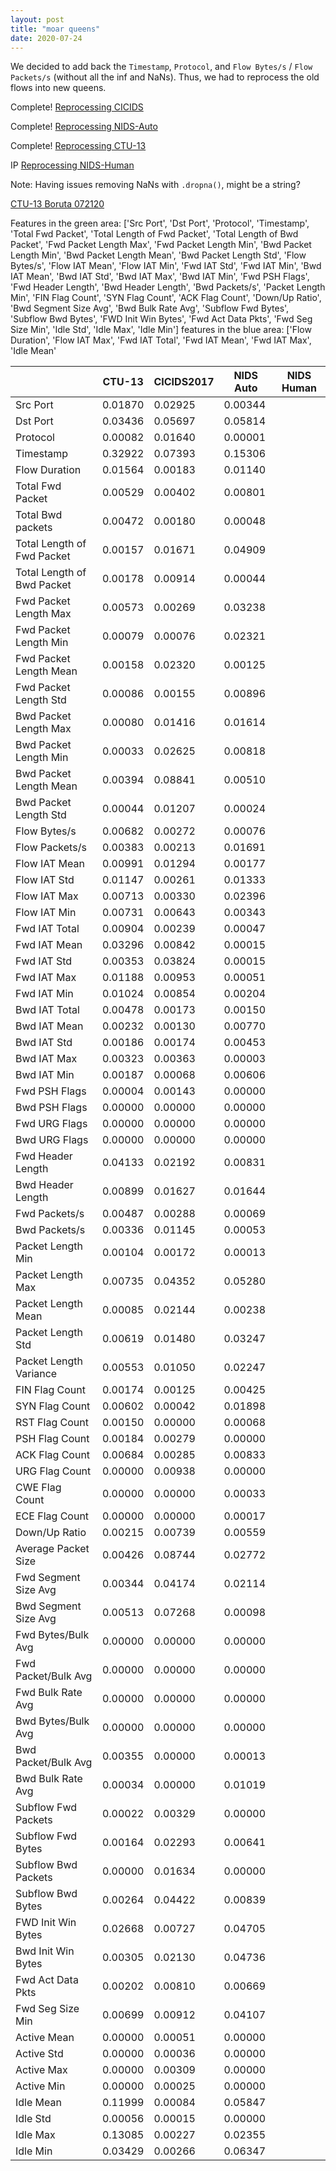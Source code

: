 ```yaml
---
layout: post
title: "moar queens"
date: 2020-07-24
---
```


We decided to add back the `Timestamp`, `Protocol`, and `Flow Bytes/s` / `Flow Packets/s` (without all the inf and NaNs). Thus, we had to reprocess the old flows into new queens.

Complete! [Reprocessing CICIDS](/assets/CICIDS-reprocess-072020.html)

Complete! [Reprocessing NIDS-Auto](/assets/NIDS-Auto-reprocess-072020.html)

Complete! [Reprocessing CTU-13](/assets/CTU-13-reprocess-072020.html)

IP [Reprocessing NIDS-Human](/assets/NIDS-Human-reprocess-072020.html)

Note: Having issues removing NaNs with `.dropna()`, might be a string?


[CTU-13 Boruta 072120](/assets/Boruta-CTU-13-072120.html)

Features in the green area: ['Src Port', 'Dst Port', 'Protocol', 'Timestamp', 'Total Fwd Packet', 'Total Length of Fwd Packet', 'Total Length of Bwd Packet', 'Fwd Packet Length Max', 'Fwd Packet Length Min', 'Bwd Packet Length Min', 'Bwd Packet Length Mean', 'Bwd Packet Length Std', 'Flow Bytes/s', 'Flow IAT Mean', 'Flow IAT Min', 'Fwd IAT Std', 'Fwd IAT Min', 'Bwd IAT Mean', 'Bwd IAT Std', 'Bwd IAT Max', 'Bwd IAT Min', 'Fwd PSH Flags', 'Fwd Header Length', 'Bwd Header Length', 'Bwd Packets/s', 'Packet Length Min', 'FIN Flag Count', 'SYN Flag Count', 'ACK Flag Count', 'Down/Up Ratio', 'Bwd Segment Size Avg', 'Bwd Bulk Rate Avg', 'Subflow Fwd Bytes', 'Subflow Bwd Bytes', 'FWD Init Win Bytes', 'Fwd Act Data Pkts', 'Fwd Seg Size Min', 'Idle Std', 'Idle Max', 'Idle Min']
features in the blue area: ['Flow Duration', 'Flow IAT Max', 'Fwd IAT Total', 'Fwd IAT Mean', 'Fwd IAT Max', 'Idle Mean'


|   |    CTU-13      |    CICIDS2017    |    NIDS Auto    |    NIDS Human    |
|---|----------------|------------------|-----------------|------------------|
| Src Port  | 0.01870   | 0.02925  | 0.00344  |   |
| Dst Port  | 0.03436  | 0.05697  | 0.05814  |   |
| Protocol  | 0.00082  | 0.01640  | 0.00001  |   |
| Timestamp  | 0.32922 | 0.07393  | 0.15306  |   |
| Flow Duration  | 0.01564  | 0.00183  | 0.01140  |   |
| Total Fwd Packet  | 0.00529  | 0.00402  | 0.00801  |   |
| Total Bwd packets  | 0.00472 | 0.00180  | 0.00048  |   |
| Total Length of Fwd Packet  | 0.00157 | 0.01671  | 0.04909  |   |
| Total Length of Bwd Packet  | 0.00178   | 0.00914  | 0.00044  |   |
| Fwd Packet Length Max  |  0.00573 | 0.00269  | 0.03238  |   |
| Fwd Packet Length Min  | 0.00079  | 0.00076  | 0.02321  |   |
| Fwd Packet Length Mean  | 0.00158  | 0.02320  | 0.00125  |   |
| Fwd Packet Length Std  | 0.00086 | 0.00155  | 0.00896  |   |
| Bwd Packet Length Max  | 0.00080  | 0.01416  | 0.01614  |   |
| Bwd Packet Length Min  | 0.00033  | 0.02625  | 0.00818  |   |
| Bwd Packet Length Mean  | 0.00394  | 0.08841  | 0.00510  |   |
| Bwd Packet Length Std  | 0.00044  | 0.01207  | 0.00024  |   |
| Flow Bytes/s  | 0.00682  | 0.00272  | 0.00076  |   |
| Flow Packets/s  | 0.00383  | 0.00213  | 0.01691  |   |
| Flow IAT Mean  | 0.00991   | 0.01294  | 0.00177  |   |
| Flow IAT Std   | 0.01147  | 0.00261  | 0.01333  |   |
| Flow IAT Max  | 0.00713  | 0.00330  | 0.02396  |   |
| Flow IAT Min  | 0.00731  | 0.00643  | 0.00343  |   |
| Fwd IAT Total  | 0.00904  | 0.00239  | 0.00047  |   |
| Fwd IAT Mean  | 0.03296   | 0.00842  | 0.00015  |   |
| Fwd IAT Std  | 0.00353  | 0.03824  | 0.00015  |   |
| Fwd IAT Max  | 0.01188 | 0.00953  | 0.00051  |   |
| Fwd IAT Min  | 0.01024  | 0.00854  | 0.00204  |   |
| Bwd IAT Total  | 0.00478  | 0.00173  | 0.00150  |   |
| Bwd IAT Mean  | 0.00232  | 0.00130  | 0.00770  |   |
| Bwd IAT Std  | 0.00186  | 0.00174  | 0.00453  |   |
| Bwd IAT Max  | 0.00323  | 0.00363  | 0.00003  |   |
| Bwd IAT Min  | 0.00187  | 0.00068  | 0.00606  |   |
| Fwd PSH Flags  | 0.00004   | 0.00143  | 0.00000  |   |
| Bwd PSH Flags  | 0.00000 | 0.00000  | 0.00000  |   |
| Fwd URG Flags  | 0.00000 | 0.00000  | 0.00000  |   |
| Bwd URG Flags  | 0.00000  | 0.00000  | 0.00000  |   |
| Fwd Header Length  | 0.04133  | 0.02192  | 0.00831  |   |
| Bwd Header Length  | 0.00899  | 0.01627  | 0.01644  |   |
| Fwd Packets/s   | 0.00487  | 0.00288  | 0.00069  |   |
| Bwd Packets/s   | 0.00336  | 0.01145  | 0.00053  |   |
| Packet Length Min  | 0.00104  | 0.00172  | 0.00013  |   |
| Packet Length Max  | 0.00735   | 0.04352  | 0.05280  |   |
| Packet Length Mean  | 0.00085  | 0.02144  | 0.00238  |   |
| Packet Length Std  | 0.00619 | 0.01480  | 0.03247  |   |
| Packet Length Variance  | 0.00553  | 0.01050  | 0.02247  |   |
| FIN Flag Count  | 0.00174   | 0.00125  | 0.00425  |   |
| SYN Flag Count  | 0.00602  | 0.00042  | 0.01898  |   |
| RST Flag Count  | 0.00150 | 0.00000  | 0.00068  |   |
| PSH Flag Count  | 0.00184  | 0.00279  | 0.00000  |   |
| ACK Flag Count  | 0.00684  | 0.00285  | 0.00833  |   |
| URG Flag Count  | 0.00000  | 0.00938  | 0.00000  |   |
| CWE Flag Count  | 0.00000  | 0.00000  | 0.00033  |   |
| ECE Flag Count  | 0.00000 | 0.00000  | 0.00017  |   |
| Down/Up Ratio   | 0.00215  | 0.00739  | 0.00559  |   |
| Average Packet Size  | 0.00426  | 0.08744  | 0.02772  |   |
| Fwd Segment Size Avg  | 0.00344  | 0.04174  | 0.02114  |   |
| Bwd Segment Size Avg  |  0.00513  | 0.07268  | 0.00098  |   |
| Fwd Bytes/Bulk Avg  | 0.00000  | 0.00000  | 0.00000  |   |
| Fwd Packet/Bulk Avg  | 0.00000 | 0.00000  | 0.00000  |   |
| Fwd Bulk Rate Avg  | 0.00000  | 0.00000  | 0.00000  |   |
| Bwd Bytes/Bulk Avg  | 0.00000  | 0.00000  | 0.00000  |   |
| Bwd Packet/Bulk Avg  | 0.00355  | 0.00000  | 0.00013  |   |
| Bwd Bulk Rate Avg   | 0.00034  | 0.00000  | 0.01019  |   |
| Subflow Fwd Packets  | 0.00022  | 0.00329  | 0.00000  |   |
| Subflow Fwd Bytes  | 0.00164  | 0.02293  | 0.00641  |   |
| Subflow Bwd Packets  | 0.00000  | 0.01634  | 0.00000  |   |
| Subflow Bwd Bytes  | 0.00264  | 0.04422  | 0.00839  |   |
| FWD Init Win Bytes  | 0.02668  | 0.00727  | 0.04705  |   |
| Bwd Init Win Bytes  | 0.00305   | 0.02130  | 0.04736  |   |
| Fwd Act Data Pkts  | 0.00202  | 0.00810  | 0.00669  |   |
| Fwd Seg Size Min  | 0.00699 | 0.00912  | 0.04107  |   |
| Active Mean  | 0.00000    | 0.00051  | 0.00000  |   |
| Active Std  | 0.00000   | 0.00036  | 0.00000  |   |
| Active Max  | 0.00000  | 0.00309  | 0.00000  |   |
| Active Min  | 0.00000  | 0.00025  | 0.00000  |   |
| Idle Mean  | 0.11999  | 0.00084  | 0.05847  |   |
| Idle Std  | 0.00056  | 0.00015  | 0.00000  |   |
| Idle Max  | 0.13085  | 0.00227  | 0.02355  |   |
| Idle Min  | 0.03429  | 0.00266  | 0.06347  |   |
